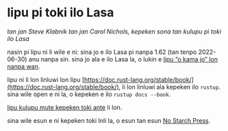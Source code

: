 # lipu pi toki ilo Lasa

*tan jan Steve Klabnik tan jan Carol Nichols, kepeken sona tan kulupu pi toki ilo Lasa*

nasin pi lipu ni li wile e ni: sina jo e ilo Lasa pi nanpa 1.62 (tan tenpo
2022-06-30) anu nanpa sin. sina jo ala e ilo Lasa la, o lukin e
[lipu “o kama jo” lon nanpa wan][install].

lipu ni li lon linluwi lon lipu
[https://doc.rust-lang.org/stable/book/](https://doc.rust-lang.org/stable/book/),
li lon linluwi ala kepeken ilo `rustup`. sina wile open e ni la, o kepeken e
ilo `rustup docs --book`.

[lipu kulupu mute kepeken toki ante][translations] li lon.

sina wile esun e ni kepeken toki Inli la, o esun tan esun [No Starch Press][nsprust].

[install]: ch01-01-installation.html
[translations]: appendix-06-translation.html
[nsprust]: https://nostarch.com/rust
